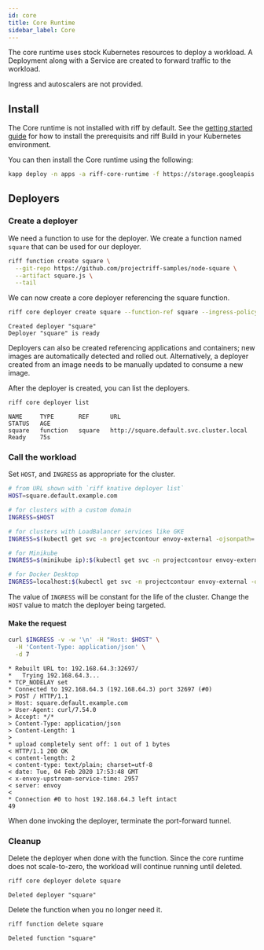 ```yaml
---
id: core
title: Core Runtime
sidebar_label: Core
---
```


The core runtime uses stock Kubernetes resources to deploy a workload. A Deployment along with a Service are created to forward traffic to the workload.

Ingress and autoscalers are not provided.

## Install

The Core runtime is not installed with riff by default. See the [getting started guide](../getting-started.md) for how to install the prerequisits and riff Build in your Kubernetes environment.

You can then install the Core runtime using the following:

```sh
kapp deploy -n apps -a riff-core-runtime -f https://storage.googleapis.com/projectriff/release/0.5.0/riff-core-runtime.yaml
```

## Deployers

### Create a deployer

We need a function to use for the deployer. We create a function named `square` that can be used for our deployer.

```sh
riff function create square \
  --git-repo https://github.com/projectriff-samples/node-square \
  --artifact square.js \
  --tail
```

We can now create a core deployer referencing the square function.

```sh
riff core deployer create square --function-ref square --ingress-policy External --tail
```

```
Created deployer "square"
Deployer "square" is ready
```

Deployers can also be created referencing applications and containers; new images are automatically detected and rolled out. Alternatively, a deployer created from an image needs to be manually updated to consume a new image.

After the deployer is created, you can list the deployers.

```sh
riff core deployer list
```

```
NAME     TYPE       REF      URL                                       STATUS   AGE
square   function   square   http://square.default.svc.cluster.local   Ready    75s
```

### Call the workload

Set `HOST`, and `INGRESS` as appropriate for the cluster.

```sh
# from URL shown with `riff knative deployer list`
HOST=square.default.example.com

# for clusters with a custom domain
INGRESS=$HOST

# for clusters with LoadBalancer services like GKE
INGRESS=$(kubectl get svc -n projectcontour envoy-external -ojsonpath='{.status.loadBalancer.ingress[0].ip}')

# for Minikube
INGRESS=$(minikube ip):$(kubectl get svc -n projectcontour envoy-external -ojsonpath='{.spec.ports[?(@.port==80)].nodePort}')

# for Docker Desktop
INGRESS=localhost:$(kubectl get svc -n projectcontour envoy-external -ojsonpath='{.spec.ports[?(@.port==80)].nodePort}')
```

The value of `INGRESS` will be constant for the life of the cluster. Change the `HOST` value to match the deployer being targeted.

#### Make the request

```sh
curl $INGRESS -v -w '\n' -H "Host: $HOST" \
  -H 'Content-Type: application/json' \
  -d 7
```

```
* Rebuilt URL to: 192.168.64.3:32697/
*   Trying 192.168.64.3...
* TCP_NODELAY set
* Connected to 192.168.64.3 (192.168.64.3) port 32697 (#0)
> POST / HTTP/1.1
> Host: square.default.example.com
> User-Agent: curl/7.54.0
> Accept: */*
> Content-Type: application/json
> Content-Length: 1
> 
* upload completely sent off: 1 out of 1 bytes
< HTTP/1.1 200 OK
< content-length: 2
< content-type: text/plain; charset=utf-8
< date: Tue, 04 Feb 2020 17:53:48 GMT
< x-envoy-upstream-service-time: 2957
< server: envoy
< 
* Connection #0 to host 192.168.64.3 left intact
49
```

When done invoking the deployer, terminate the port-forward tunnel.

### Cleanup

Delete the deployer when done with the function. Since the core runtime does not scale-to-zero, the workload will continue running until deleted.

```sh
riff core deployer delete square
```

```
Deleted deployer "square"
```

Delete the function when you no longer need it.

```sh
riff function delete square
```

```
Deleted function "square"
```
